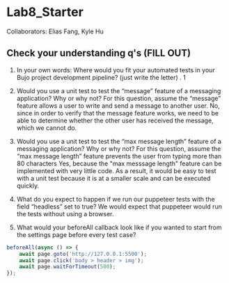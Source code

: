 # Lab8_Starter
Collaborators: Elias Fang, Kyle Hu

## Check your understanding q's (FILL OUT)
1. In your own words: Where would you fit your automated tests in your Bujo project development pipeline? (just write the letter) . 
1 

2. Would you use a unit test to test the “message” feature of a messaging application? Why or why not? For this question, assume the “message” feature allows a user to write and send a message to another user.
No, since in order to verify that the message feature works, we need to be able to determine whether the other user has received the message, which we cannot do.

3. Would you use a unit test to test the “max message length” feature of a messaging application? Why or why not? For this question, assume the “max message length” feature prevents the user from typing more than 80 characters
Yes, because the "max messsage length" feature can be implemented with very little code. As a result, it would be easy to test with a unit test because it is at a smaller scale and can be executed quickly.

4. What do you expect to happen if we run our puppeteer tests with the field “headless” set to true?
We would expect that puppeteer would run the tests without using a browser. 

5. What would your beforeAll callback look like if you wanted to start from the settings page before every test case?
```javascript
beforeAll(async () => {
    await page.goto('http://127.0.0.1:5500');
    await page.click('body > header > img');
    await page.waitForTimeout(500);
});
```